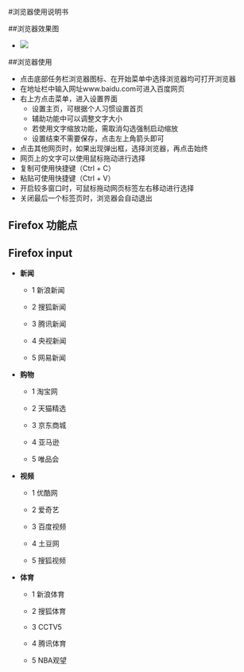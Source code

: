#浏览器使用说明书

##浏览器效果图
- ![](https://github.com/openthos/app-testing-results/blob/master/IMGview/Browser.png)

##浏览器使用
- 点击底部任务栏浏览器图标、在开始菜单中选择浏览器均可打开浏览器
- 在地址栏中输入网址www.baidu.com可进入百度网页
- 右上方点击菜单，进入设置界面
   - 设置主页，可根据个人习惯设置首页
   - 辅助功能中可以调整文字大小
   - 若使用文字缩放功能，需取消勾选强制启动缩放
   - 设置结束不需要保存，点击左上角箭头即可
- 点击其他网页时，如果出现弹出框，选择浏览器，再点击始终
- 网页上的文字可以使用鼠标拖动进行选择
- 复制可使用快捷键（Ctrl + C）
- 粘贴可使用快捷键（Ctrl + V）
- 开启较多窗口时，可鼠标拖动网页标签左右移动进行选择
- 关闭最后一个标签页时，浏览器会自动退出

## Firefox 功能点
## Firefox input

- **新闻**

    - 1 新浪新闻
    
    - 2 搜狐新闻
    
    - 3 腾讯新闻
    
    - 4 央视新闻
    
    - 5 网易新闻
    
- **购物**
    - 1 淘宝网
    
    - 2 天猫精选
    
    - 3 京东商城
    
    - 4 亚马逊
    
    - 5 唯品会
    
- **视频**

    - 1 优酷网
    
    - 2 爱奇艺
    
    - 3 百度视频
    
    - 4 土豆网
    
    - 5 搜狐视频
    
- **体育**

    - 1 新浪体育
    
    - 2 搜狐体育
    
    - 3 CCTV5
    
    - 4 腾讯体育
    
    - 5 NBA观望
